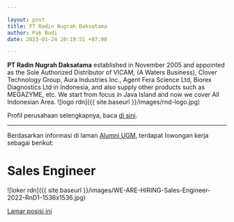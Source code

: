 ```yaml
---

layout: post
title: PT Radin Nugrah Daksatama
author: Pak Budi
date: 2023-01-24 20:19:51 +07:00

---
```


**PT Radin Nugrah Daksatama** established in November 2005 and appointed as the Sole Authorized Distributor of VICAM, (A Waters Business), Clover Technology Group, Aura Industries Inc., Agent Fera Science Ltd, Biorex Diagnostics Ltd in Indonesia, and also supply other products such as MEGAZYME, etc. We start from focus in Java Island and now we cover All Indonesian Area.
![logo rdn]({{ site.baseurl }}/images/rnd-logo.jpg)

Profil perusahaan selengkapnya, baca [di sini](https://www.rnd.co.id/).

---

Berdasarkan informasi di laman [Alumni UGM](https://alumni.ugm.ac.id/2023/01/24/pt-radin-nugrah-daksatama/), terdapat lowongan kerja sebagai berikut:

# Sales Engineer

![loker rdn]({{ site.baseurl }}/images/WE-ARE-HIRING-Sales-Engineer-2022-RnD1-1536x1536.jpg)

<div class="apply"><a href="mailto:maryadi@rnd.co.id">Lamar posisi ini</a></div>
